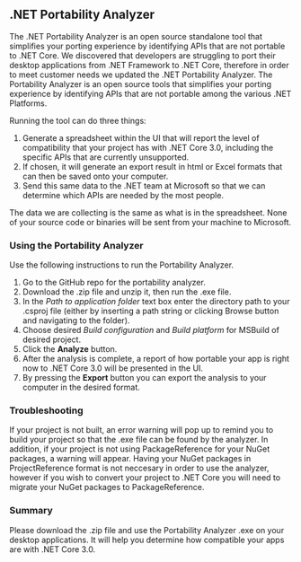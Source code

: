 ## .NET Portability Analyzer 

The .NET Portability Analyzer is an open source standalone tool that simplifies your porting experience by identifying APIs that are not portable to .NET Core. We discovered that developers are struggling to port their desktop applications from .NET Framework to .NET Core, therefore in order to meet customer needs we updated the .NET Portability Analyzer. The Portability Analyzer is an open source tools that simplifies your porting experience by identifying APIs that are not portable among the various .NET Platforms. 

Running the tool can do three things: 

1.	Generate a spreadsheet within the UI that will report the level of compatibility that your project has with .NET Core 3.0, including the specific APIs that are currently unsupported.
2.	If chosen, it will generate an export result in html or Excel formats that can then be saved onto your computer. 
3.	Send this same data to the .NET team at Microsoft so that we can determine which APIs are needed by the most people.

The data we are collecting is the same as what is in the spreadsheet. None of your source code or binaries will be sent from your machine to Microsoft. 

### Using the Portability Analyzer

Use the following instructions to run the Portability Analyzer.
1.	Go to the GitHub repo for the portability analyzer.
2.	Download the .zip file and unzip it, then run the .exe file.
3.	In the *Path to application folder* text box enter the directory path to your .csproj file (either by inserting a path string or clicking Browse button and navigating to the folder).
4.	Choose desired *Build configuration* and *Build platform* for MSBuild of desired project.
5.	Click the **Analyze** button.
6.	After the analysis is complete, a report of how portable your app is right now to .NET Core 3.0 will be presented in the UI.
7.	By pressing the **Export** button you can export the analysis to your computer in the desired format. 


### Troubleshooting

If your project is not built, an error warning will pop up to remind you to build your project so that the .exe file can be found by the analyzer. In addition, if your project is not using PackageReference for your NuGet packages, a warning will appear. Having your NuGet packages in ProjectReference format is not neccesary in order to use the analyzer, however if you wish to convert your project to .NET Core you will need to migrate your NuGet packages to PackageReference. 


### Summary

Please download the .zip file and use the Portability Analyzer .exe on your desktop applications. It will help you determine how compatible your apps are with .NET Core 3.0.
